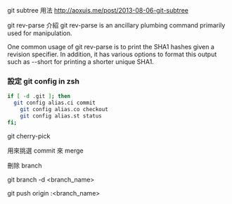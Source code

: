 git subtree 用法
http://aoxuis.me/post/2013-08-06-git-subtree


git rev-parse 介紹
git rev-parse is an ancillary plumbing command primarily used for manipulation.

One common usage of git rev-parse is to print the SHA1 hashes given a revision specifier. In addition, it has various options to format this output such as --short for printing a shorter unique SHA1.


### 設定 git config in zsh

```sh
if [ -d .git ]; then
  git config alias.ci commit
	git config alias.co checkout 
	git config alias.st status
fi;
```

git cherry-pick 

用來挑選 commit 來 merge

刪除 branch

git branch -d <branch_name>

git push origin :<branch_name>
